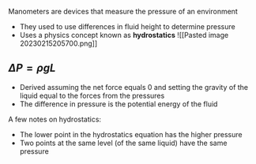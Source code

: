Manometers are devices that measure the pressure of an environment
- They used to use differences in fluid height to determine pressure
- Uses a physics concept known as **hydrostatics**
![[Pasted image 20230215205700.png]]
## $\Delta P =\rho g L$
- Derived assuming the net force equals 0 and setting the gravity of the liquid equal to the forces from the pressures
- The difference in pressure is the potential energy of the fluid

A few notes on hydrostatics:
- The lower point in the hydrostatics equation has the higher pressure
- Two points at the same level (of the same liquid) have the same pressure